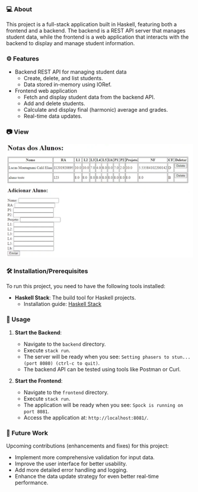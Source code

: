 ### 💻 About

This project is a full-stack application built in Haskell, featuring both a frontend and a backend. The backend is a REST API server that manages student data, while the frontend is a web application that interacts with the backend to display and manage student information.

### ⚙️ Features
<ul>
  <li>Backend REST API for managing student data
    <ul>
      <li>Create, delete, and list students.</li>
      <li>Data stored in-memory using IORef.</li>
    </ul>
  </li>
  <li>Frontend web application
    <ul>
      <li>Fetch and display student data from the backend API.</li>
      <li>Add and delete students.</li>
      <li>Calculate and display final (harmonic) average and grades.</li>
      <li>Real-time data updates.</li>
    </ul>
  </li>
</ul>

### 📷 View
<img src="/assets/images/projetoHaskellCaptura.PNG"/>

### 🛠️ Installation/Prerequisites

To run this project, you need to have the following tools installed:

- **Haskell Stack**: The build tool for Haskell projects.
  - Installation guide: [Haskell Stack](https://docs.haskellstack.org/en/stable/README/)

### 📜 Usage

1. **Start the Backend**:
   - Navigate to the `backend` directory.
   - Execute `stack run`.
   - The server will be ready when you see: `Setting phasers to stun... (port 8080) (ctrl-c to quit)`.
   - The backend API can be tested using tools like Postman or Curl.

2. **Start the Frontend**:
   - Navigate to the `frontend` directory.
   - Execute `stack run`.
   - The application will be ready when you see: `Spock is running on port 8081`.
   - Access the application at: `http://localhost:8081/`.

### 📆 Future Work

Upcoming contributions (enhancements and fixes) for this project:
<ul>
<li>Implement more comprehensive validation for input data.</li>
<li>Improve the user interface for better usability.</li>
<li>Add more detailed error handling and logging.</li>
<li>Enhance the data update strategy for even better real-time performance.</li>
</ul>
